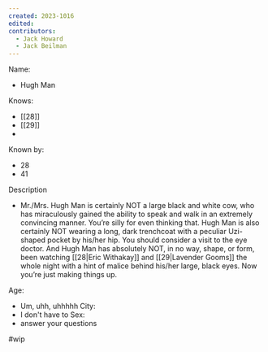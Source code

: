 ```yaml
---
created: 2023-1016
edited:
contributors:
  - Jack Howard
  - Jack Beilman
---
```


Name:
- Hugh Man

Knows:
- [[28]]
- [[29]]
- 

Known by:
- 28
- 41

Description
- Mr./Mrs. Hugh Man is certainly NOT a large black and white cow, who has miraculously gained the ability to speak and walk in an extremely convincing manner. You’re silly for even thinking that. Hugh Man is also certainly NOT wearing a long, dark trenchcoat with a peculiar Uzi-shaped pocket by his/her hip. You should consider a visit to the eye doctor. And Hugh Man has absolutely NOT, in no way, shape, or form, been watching [[28|Eric Withakay]] and [[29|Lavender Gooms]] the whole night with a hint of malice behind his/her large, black eyes. Now you’re just making things up.

Age:
- Um, uhh, uhhhhh
City:
- I don't have to
Sex:
- answer your questions

#wip